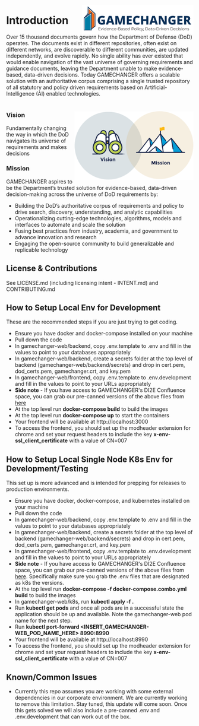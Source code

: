 <img src="./img/tags/GAMECHANGER-NoPentagon_RGB@3x.png" align="right"
     alt="Mission Vision Icons" width="300" >
# Introduction

Over 15 thousand documents govern how the Department of Defense (DoD) operates. The documents exist in different repositories, often exist on different networks, are discoverable to different communities, are updated independently, and evolve rapidly. No single ability has ever existed that would enable navigation of the vast universe of governing requirements and guidance documents, leaving the Department unable to make evidence-based, data-driven decisions. Today GAMECHANGER offers a scalable solution with an authoritative corpus comprising a single trusted repository of all statutory and policy driven requirements based on Artificial-Intelligence (AI) enabled technologies.

#
<img src="./img/original/Brand_Platform.png" align="right"
     alt="Mission Vision Icons" width="320" >

### Vision

Fundamentally changing the way in which the DoD navigates its universe of requirements and makes decisions

### Mission
GAMECHANGER aspires to be the Department’s trusted solution for evidence-based, data-driven decision-making across the universe of DoD requirements by:

- Building the DoD’s authoritative corpus of requirements and policy to drive search, discovery, understanding, and analytic capabilities
- Operationalizing cutting-edge technologies, algorithms, models and interfaces to automate and scale the solution
- Fusing best practices from industry, academia, and government to advance innovation and research
- Engaging the open-source community to build generalizable and replicable technology

## License & Contributions
See LICENSE.md (including licensing intent - INTENT.md) and CONTRIBUTING.md

## How to Setup Local Env for Development

These are the recommended steps if you are just trying to get coding.

- Ensure you have docker and docker-compose installed on your machine
- Pull down the code
- In gamechanger-web/backend, copy .env.template to .env and fill in the values to point to your databases appropriately
- In gamechanger-web/backend, create a secrets folder at the top level of backend (gamechanger-web/backend/secrets) and drop in cert.pem, dod_certs.pem, gamechanger.crt, and key.pem
- In gamechanger-web/frontend, copy .env.template to .env.development and fill in the values to point to your URLs appropriately
- **Side note** - If you have access to GAMECHANGER's DI2E Confluence space, you can grab our pre-canned versions of the above files from [here](https://confluence.di2e.net/display/UOT/GC+-+Development+Resources)
- At the top level run **docker-compose build** to build the images
- At the top level run **docker-compose up** to start the containers
- Your frontend will be available at http://localhost:3000
- To access the frontend, you should set up the modheader extension for chrome and set your request headers to include the key **x-env-ssl_client_certificate** with a value of CN=007

## How to Setup Local Single Node K8s Env for Development/Testing

This set up is more advanced and is intended for prepping for releases to production environments.

- Ensure you have docker, docker-compose, and kubernetes installed on your machine
- Pull down the code
- In gamechanger-web/backend, copy .env.template to .env and fill in the values to point to your databases appropriately
- In gamechanger-web/backend, create a secrets folder at the top level of backend (gamechanger-web/backend/secrets) and drop in cert.pem, dod_certs.pem, gamechanger.crt, and key.pem
- In gamechanger-web/frontend, copy .env.template to .env.development and fill in the values to point to your URLs appropriately
- **Side note** - If you have access to GAMECHANGER's DI2E Confluence space, you can grab our pre-canned versions of the above files from [here](https://confluence.di2e.net/display/UOT/GC+-+Development+Resources). Specifically make sure you grab the .env files that are designated as k8s the versions.
- At the top level run **docker-compose -f docker-compose.combo.yml build** to build the images
- In gamechanger-web/k8s, run **kubectl apply -f .**
- Run **kubectl get pods** and once all pods are in a successful state the application should be up and available. Note the gamechanger-web pod name for the next step.
- Run **kubectl port-forward <INSERT_GAMECHANGER-WEB_POD_NAME_HERE> 8990:8990**
- Your frontend will be available at http://localhost:8990
- To access the frontend, you should set up the modheader extension for chrome and set your request headers to include the key **x-env-ssl_client_certificate** with a value of CN=007

## Known/Common Issues

- Currently this repo assumes you are working with some external dependencies in our corporate environment. We are currently working to remove this limitation. Stay tuned, this update will come soon. Once this gets solved we will also include a pre-canned .env and .env.development that can work out of the box.
